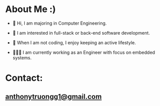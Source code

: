 # About Me :)

- 👋 Hi, I am majoring in Computer Engineering.
- 👀 I am interested in full-stack or back-end software development.
- 💪 When I am not coding, I enjoy keeping an active lifestyle.

- 🧑🏻‍💻 I am currently working as an Engineer with focus on embedded systems.

# Contact:
## anthonytruongg1@gmail.com

<!---
anthonytruongg/anthonytruongg is a ✨ special ✨ repository because its `README.md` (this file) appears on your GitHub profile.
You can click the Preview link to take a look at your changes.
--->
